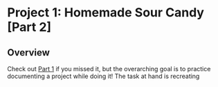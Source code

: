 # Project 1: Homemade Sour Candy [Part 2]

## Overview
Check out [Part 1](https://github.com/briantanabe/project-log/blob/master/projects/sour%20candy/Sour%20Candy%20Part%201.md) if you missed it, but the overarching goal is to practice documenting a project while doing it! The task at hand is recreating 
<!--stackedit_data:
eyJoaXN0b3J5IjpbLTE0MDE5NjI3MjldfQ==
-->